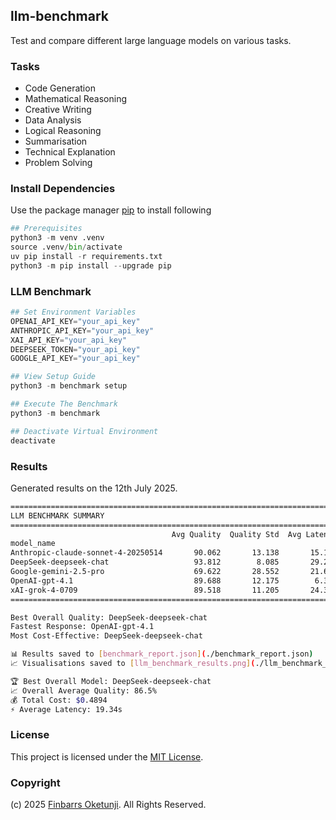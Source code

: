 ## llm-benchmark

Test and compare different large language models on various tasks.

### Tasks

+ Code Generation
+ Mathematical Reasoning
+ Creative Writing
+ Data Analysis
+ Logical Reasoning
+ Summarisation
+ Technical Explanation
+ Problem Solving

### Install Dependencies

Use the package manager [pip](https://pip.pypa.io/en/stable/) to install following

```python
## Prerequisites
python3 -m venv .venv
source .venv/bin/activate
uv pip install -r requirements.txt
python3 -m pip install --upgrade pip
```

### LLM Benchmark

```python
## Set Environment Variables
OPENAI_API_KEY="your_api_key"
ANTHROPIC_API_KEY="your_api_key"
XAI_API_KEY="your_api_key"
DEEPSEEK_TOKEN="your_api_key"
GOOGLE_API_KEY="your_api_key"

## View Setup Guide
python3 -m benchmark setup

## Execute The Benchmark
python3 -m benchmark

## Deactivate Virtual Environment
deactivate
```

### Results

Generated results on the 12th July 2025.

```sh
================================================================================
LLM BENCHMARK SUMMARY
================================================================================
                                    Avg Quality  Quality Std  Avg Latency  Med Latency  Avg Cost  Total Cost  Error Rate
model_name                                                                                                              
Anthropic-claude-sonnet-4-20250514       90.062       13.138       15.132       11.268     0.011       0.179        0.00
DeepSeek-deepseek-chat                   93.812        8.085       29.205       24.411     0.001       0.013        0.00
Google-gemini-2.5-pro                    69.622       28.552       21.624       21.594     0.001       0.021        6.25
OpenAI-gpt-4.1                           89.688       12.175        6.379        6.355     0.005       0.083        0.00
xAI-grok-4-0709                          89.518       11.205       24.384       22.662     0.012       0.194        0.00
================================================================================

Best Overall Quality: DeepSeek-deepseek-chat
Fastest Response: OpenAI-gpt-4.1
Most Cost-Effective: DeepSeek-deepseek-chat

📊 Results saved to [benchmark_report.json](./benchmark_report.json)
📈 Visualisations saved to [llm_benchmark_results.png](./llm_benchmark_results.png) and [llm_benchmark_detailed.png](./llm_benchmark_detailed.png)

🏆 Best Overall Model: DeepSeek-deepseek-chat
📈 Overall Average Quality: 86.5%
💰 Total Cost: $0.4894
⚡ Average Latency: 19.34s
```

### License

This project is licensed under the [MIT License](./LICENSE).

### Copyright

(c) 2025 [Finbarrs Oketunji](https://finbarrs.eu). All Rights Reserved.